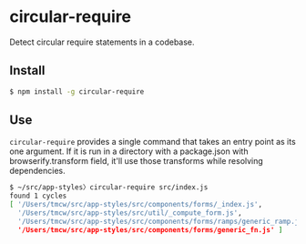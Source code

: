 # circular-require

Detect circular require statements in a codebase.

## Install

```sh
$ npm install -g circular-require
```

## Use

`circular-require` provides a single command that takes an entry point
as its one argument. If it is run in a directory with a package.json
with browserify.transform field, it'll use those transforms while resolving
dependencies.

```sh
$ ~/src/app-styles〉circular-require src/index.js
found 1 cycles
[ '/Users/tmcw/src/app-styles/src/components/forms/_index.js',
  '/Users/tmcw/src/app-styles/src/util/_compute_form.js',
  '/Users/tmcw/src/app-styles/src/components/forms/ramps/generic_ramp.js',
  '/Users/tmcw/src/app-styles/src/components/forms/generic_fn.js' ]
```

